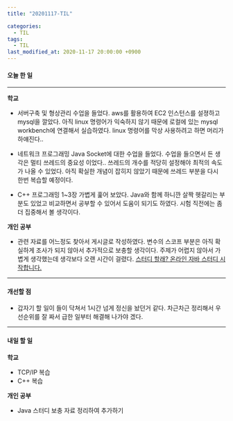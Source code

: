 ```yaml
---
title: "20201117-TIL"

categories:
  - TIL
tags:
  - TIL
last_modified_at: 2020-11-17 20:00:00 +0900
---
```


#### 오늘 한 일

---

__학교__

 - 서버구축 및 형상관리 수업을 들었다. aws를 활용하여 EC2 인스턴스를 설졍하고 mysql을 깔았다. 아직 linux 명령어가 익숙하지 않기 때문에 로컬에 있는 mysql workbench에 연결해서 실습하였다. linux 명령어를 막상 사용하려고 하면 머리가 하얘진다..

 - 네트워크 프로그래밍 Java Socket에 대한 수업을 들었다. 수업을 들으면서 든 생각은 멀티 쓰레드의 중요성 이었다.. 쓰레드의 개수를 적당히 설정해야 최적의 속도가 나올 수 있었다. 아직 확실한 개념이 잡히지 않았기 때문에 쓰레드 부분을 다시 한번 복습할 예정이다.

 - C++ 프로그래밍 1~3장 가볍게 훑어 보았다. Java와 함께 하니깐 살짝 헷갈리는 부분도 있었고 비교하면서 공부할 수 있어서 도움이 되기도 하였다. 시험 직전에는 좀 더 집중해서 볼 생각이다.


__개인 공부__

  - 관련 자료를 어느정도 찾아서 게시글로 작성하였다. 변수의 스코프 부분은 아직 확실하게 조사가 되지 않아서 추가적으로 보충할 생각이다. 주제가 어렵지 않아서 가볍게 생각했는데 생각보다 오랜 시간이 걸렸다. [스터디 할래? 온라인 자바 스터디 시작합니다.](https://www.youtube.com/watch?v=peEXNN-oob4)

---

#### 개선할 점

 - 갑자기 할 일이 들이 닥쳐서 1시간 넘게 정신을 놨던거 같다. 차근차근 정리해서 우선순위를 잘 짜서 급한 일부터 해결해 나가야 겠다.

---

#### 내일 할 일

__학교__

 - TCP/IP 복습
 - C++ 복습

__개인 공부__

 - Java 스터디 보충 자료 정리하여 추가하기
 